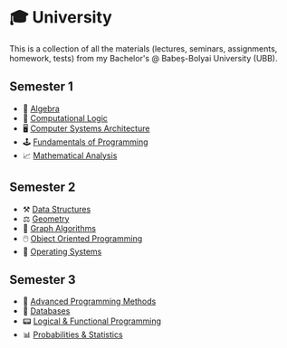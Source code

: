 # 🎓 University
 This is a collection of all the materials (lectures, seminars, assignments, homework, tests) from my Bachelor's @ Babeș-Bolyai University (UBB).

## Semester 1
- 📐 [Algebra](./FirstSemester/Algebra)
- 🧠 [Computational Logic](./FirstSemester/Computational%20Logic)
- 🖥️ [Computer Systems Architecture](./FirstSemester/Computer%20System%20Arhitecture)
- 🕹️ [Fundamentals of Programming](./FirstSemester/Fundamentals%20of%20Programming)
- 📈 [Mathematical Analysis](./FirstSemester/Mathematical%20Analysis)

## Semester 2
- ⚒️ [Data Structures](./SecondSemester/DataStructures)
- ⚖️ [Geometry](./SecondSemester/Geometry)
- 🧩 [Graph Algorithms](.SecondSemester/GraphAlgorithms)
- 🖱️ [Object Oriented Programming](./SecondSemester/Object%20Oriented%20Programming)
- 💾 [Operating Systems](./SecondSemester/Operating%20Systems)

## Semester 3
- 🔋 [Advanced Programming Methods](./ThirdSemester/Advanced%20Programming%20Methods)
- 🔑 [Databases](./ThirdSemester/Databases)
- 📟 [Logical & Functional Programming](./ThirdSemester/Logical%20%26%20Functional%20Programming)
- 📊 [Probabilities & Statistics](./ThirdSemester/Probabilities%20%26%20Statistics)

